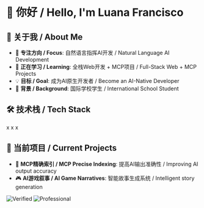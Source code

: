 # 👋 你好 / Hello, I'm Luana Francisco

## 🚀 关于我 / About Me
- 🎯 **专注方向 / Focus**: 自然语言指挥AI开发 / Natural Language AI Development
- 🌱 **正在学习 / Learning**: 全栈Web开发 + MCP项目 / Full-Stack Web + MCP Projects  
- 💡 **目标 / Goal**: 成为AI原生开发者 / Become an AI-Native Developer
- 🏫 **背景 / Background**: 国际学校学生 / International School Student

## 🛠️ 技术栈 / Tech Stack
x x x

## 🎯 当前项目 / Current Projects
- 🤖 **MCP精确索引 / MCP Precise Indexing**: 提高AI输出准确性 / Improving AI output accuracy
- 🎮 **AI游戏叙事 / AI Game Narratives**: 智能故事生成系统 / Intelligent story generation


![Verified](https://img.shields.io/badge/Verified-Developer-success?style=for-the-badge&logo=checkmarx)
![Professional](https://img.shields.io/badge/Professional-Full--Stack-blue?style=for-the-badge&logo=codementor)
